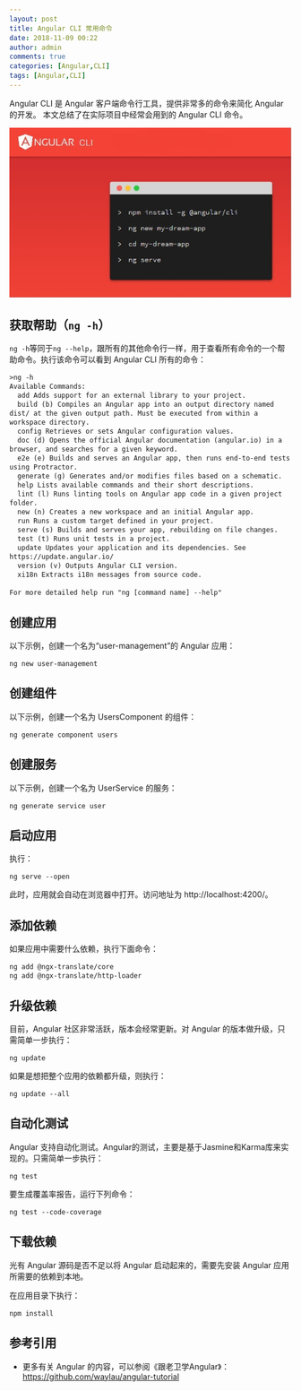 ```yaml
---
layout: post
title: Angular CLI 常用命令
date: 2018-11-09 00:22
author: admin
comments: true
categories: [Angular,CLI]
tags: [Angular,CLI]
---
```


Angular CLI 是 Angular 客户端命令行工具，提供非常多的命令来简化  Angular 的开发。
本文总结了在实际项目中经常会用到的 Angular CLI 命令。

<!-- more -->


![Angular CLI](../images/post/20181109-ng-cli.jpg)

## 获取帮助（`ng -h`）


`ng -h`等同于`ng --help`，跟所有的其他命令行一样，用于查看所有命令的一个帮助命令。执行该命令可以看到 Angular CLI 所有的命令：

```
>ng -h
Available Commands:
  add Adds support for an external library to your project.
  build (b) Compiles an Angular app into an output directory named dist/ at the given output path. Must be executed from within a workspace directory.
  config Retrieves or sets Angular configuration values.
  doc (d) Opens the official Angular documentation (angular.io) in a browser, and searches for a given keyword.
  e2e (e) Builds and serves an Angular app, then runs end-to-end tests using Protractor.
  generate (g) Generates and/or modifies files based on a schematic.
  help Lists available commands and their short descriptions.
  lint (l) Runs linting tools on Angular app code in a given project folder.
  new (n) Creates a new workspace and an initial Angular app.
  run Runs a custom target defined in your project.
  serve (s) Builds and serves your app, rebuilding on file changes.
  test (t) Runs unit tests in a project.
  update Updates your application and its dependencies. See https://update.angular.io/
  version (v) Outputs Angular CLI version.
  xi18n Extracts i18n messages from source code.

For more detailed help run "ng [command name] --help"
```

## 创建应用

以下示例，创建一个名为“user-management”的 Angular 应用：


```
ng new user-management
```

## 创建组件

以下示例，创建一个名为 UsersComponent 的组件：


```
ng generate component users
```


## 创建服务

以下示例，创建一个名为 UserService 的服务：


```
ng generate service user
```


## 启动应用

执行：

```
ng serve --open
```

此时，应用就会自动在浏览器中打开。访问地址为 http://localhost:4200/。


## 添加依赖

如果应用中需要什么依赖，执行下面命令：

```
ng add @ngx-translate/core
ng add @ngx-translate/http-loader
```


## 升级依赖

目前，Angular 社区非常活跃，版本会经常更新。对 Angular 的版本做升级，只需简单一步执行：

```
ng update
```

如果是想把整个应用的依赖都升级，则执行：

```
ng update --all
```


## 自动化测试

Angular 支持自动化测试。Angular的测试，主要是基于Jasmine和Karma库来实现的。只需简单一步执行：

```
ng test
```

要生成覆盖率报告，运行下列命令：

```
ng test --code-coverage
```

## 下载依赖

光有 Angular 源码是否不足以将 Angular 启动起来的，需要先安装 Angular 应用所需要的依赖到本地。

在应用目录下执行：

```
npm install
```



## 参考引用

* 更多有关 Angular 的内容，可以参阅《跟老卫学Angular》：<https://github.com/waylau/angular-tutorial>
